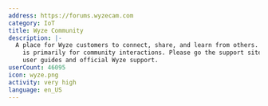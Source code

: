 ```yaml
---
address: https://forums.wyzecam.com
category: IoT
title: Wyze Community
description: |-
  A place for Wyze customers to connect, share, and learn from others. This community
    is primarily for community interactions. Please go the support site for product
    user guides and official Wyze support.
userCount: 46095
icon: wyze.png
activity: very high
language: en_US
---
```

